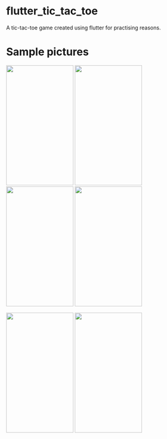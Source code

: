 # flutter_tic_tac_toe

A tic-tac-toe game created using flutter for practising reasons.


# Sample pictures


<img src="https://user-images.githubusercontent.com/74029793/167719060-450cbbfc-64ed-466d-bcbb-f20841f5b1a5.png" width="180" height="320">
<img src="https://user-images.githubusercontent.com/74029793/167719065-a1ad87a6-c2e8-4c3a-b5ae-f76d9fa8730e.png" width="180" height="320">
<img src="https://user-images.githubusercontent.com/74029793/167719067-0b631cd2-8136-4ec5-82e6-664030c5e096.png" width="180" height="320">
<img src="https://user-images.githubusercontent.com/74029793/167719068-3eac7a9a-16a0-424e-9885-595f963f499b.png" width="180" height="320">

<p float="left">
  <img src="https://user-images.githubusercontent.com/74029793/167719060-450cbbfc-64ed-466d-bcbb-f20841f5b1a5.png" width="180" height="320">
  <img src="https://user-images.githubusercontent.com/74029793/167719065-a1ad87a6-c2e8-4c3a-b5ae-f76d9fa8730e.png" width="180" height="320">
</p>
